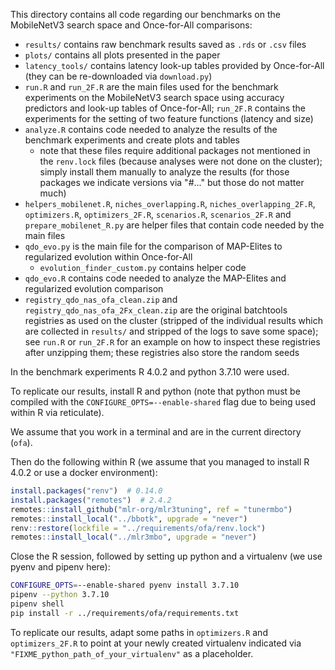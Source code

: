 This directory contains all code regarding our benchmarks on the MobileNetV3 search space and Once-for-All comparisons:

* `results/` contains raw benchmark results saved as `.rds` or `.csv` files
* `plots/` contains all plots presented in the paper
* `latency_tools/` contains latency look-up tables provided by Once-for-All (they can be re-downloaded via `download.py`)
* `run.R` and `run_2F.R` are the main files used for the benchmark experiments on the MobileNetV3 search space using
  accuracy predictors and look-up tables of Once-for-All; `run_2F.R` contains the experiments for the setting of two
  feature functions (latency and size)
* `analyze.R` contains code needed to analyze the results of the benchmark experiments and create plots and tables
    * note that these files require additional packages not mentioned in the `renv.lock` files (because analyses were not
      done on the cluster); simply install them manually to analyze the results (for those packages we indicate versions via "#..." but those do not matter much)
* `helpers_mobilenet.R`, `niches_overlapping.R`, `niches_overlapping_2F.R`, `optimizers.R`, `optimizers_2F.R`, `scenarios.R`, `scenarios_2F.R` and `prepare_mobilenet_R.py` are helper files that contain code needed by the main files
* `qdo_evo.py` is the main file for the comparison of MAP-Elites to regularized evolution within Once-for-All
  * `evolution_finder_custom.py` contains helper code
* `qdo_evo.R` contains code needed to analyze the MAP-Elites and regularized evolution comparison
* `registry_qdo_nas_ofa_clean.zip` and `registry_qdo_nas_ofa_2Fx_clean.zip` are the original batchtools
    registries as used on the cluster (stripped of the individual results which are collected in `results/` and stripped
    of the logs to save some space); see `run.R` or `run_2F.R` for an example on how to inspect these registries
    after unzipping them; these registries also store the random seeds


In the benchmark experiments R 4.0.2 and python 3.7.10 were used.

To replicate our results, install R and python (note that python must be compiled with the `CONFIGURE_OPTS=--enable-shared` flag due to being used within R via reticulate).

We assume that you work in a terminal and are in the current directory (`ofa`).

Then do the following within R (we assume that you managed to install R 4.0.2 or use a docker environment):

```r
install.packages("renv")  # 0.14.0
install.packages("remotes")  # 2.4.2
remotes::install_github("mlr-org/mlr3tuning", ref = "tunermbo")
remotes::install_local("../bbotk", upgrade = "never")
renv::restore(lockfile = "../requirements/ofa/renv.lock")
remotes::install_local("../mlr3mbo", upgrade = "never")
```

Close the R session, followed by setting up python and a virtualenv (we use pyenv and pipenv here):

```bash
CONFIGURE_OPTS=--enable-shared pyenv install 3.7.10
pipenv --python 3.7.10
pipenv shell
pip install -r ../requirements/ofa/requirements.txt
```

To replicate our results, adapt some paths in `optimizers.R` and `optimizers_2F.R` to point at your newly created virtualenv indicated via `"FIXME_python_path_of_your_virtualenv"` as a placeholder.

